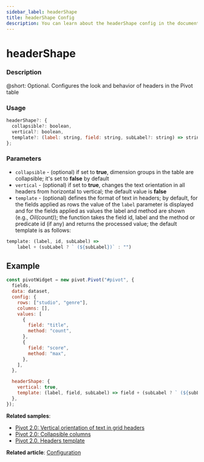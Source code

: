 ```yaml
---
sidebar_label: headerShape
title: headerShape Config
description: You can learn about the headerShape config in the documentation of the DHTMLX JavaScript Pivot library. Browse developer guides and API reference, try out code examples and live demos, and download a free 30-day evaluation version of DHTMLX Pivot.
---
```


# headerShape

### Description

@short: Optional. Configures the look and behavior of headers in the Pivot table

### Usage

~~~jsx  
headerShape?: {
  collapsible?: boolean,
  vertical?: boolean,
  template?: (label: string, field: string, subLabel?: string) => string
};
~~~

### Parameters

- `collapsible` - (optional) if set to **true**, dimension groups in the table are collapsible; it's set to **false** by default
- `vertical` - (optional) if set to **true**, changes the text orientation in all headers from horizontal to vertical; the default value is **false**
- `template` - (optional) defines the format of text in headers; by default, for the fields applied as rows the value of the `label` parameter is displayed and for the fields applied as values the label and method are shown (e.g., *Oil(count)*); the function takes the field id, label and the method or predicate id (if any) and returns the processed value; the default template is as follows: 
~~~js
template: (label, id, subLabel) =>
    label + (subLabel ? ` (${subLabel})` : "")
~~~


## Example

~~~jsx {19-22}
const pivotWidget = new pivot.Pivot("#pivot", {
  fields,
  data: dataset,
  config: {
    rows: ["studio", "genre"],
    columns: [],
    values: [
      {
        field: "title",
        method: "count",
      },
      {
        field: "score",
        method: "max",
      },
    ],
  },

  headerShape: {
    vertical: true,
    template: (label, field, subLabel) => field + (subLabel ? ` (${subLabel})` : ""),
  },
});
~~~

**Related samples**: 
- [Pivot 2.0: Vertical orientation of text in grid headers](https://snippet.dhtmlx.com/4qroi8ka)
- [Pivot 2.0: Collapsible columns](https://snippet.dhtmlx.com/pt2ljmcm)
- [Pivot 2.0. Headers template](https://snippet.dhtmlx.com/g89r9ryw)

**Related article**: [Configuration](/guides/configuration)
